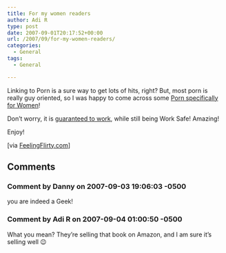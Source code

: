 ```yaml
---
title: For my women readers
author: Adi R
type: post
date: 2007-09-01T20:17:52+00:00
url: /2007/09/for-my-women-readers/
categories:
  - General
tags:
  - General

---
```

Linking to Porn is a sure way to get lots of hits, right? But, most porn is really guy oriented, so I was happy to come across some <a href="http://www.feelingflirty.com/porn-for-women-what-women-find-sexy/" target="_blank">Porn specifically for Women</a>!

Don&#8217;t worry, it is <a href="http://www.feelingflirty.com/porn-for-women-what-women-find-sexy/" target="_blank">guaranteed to work</a>, while still being Work Safe! Amazing!

Enjoy!

[via <a href="http://www.feelingflirty.com/porn-for-women-what-women-find-sexy/" target="_blank">FeelingFlirty.com</a>]

## Comments

### Comment by Danny on 2007-09-03 19:06:03 -0500
you are indeed a Geek!

### Comment by Adi R on 2007-09-04 01:00:50 -0500
What you mean? They&#8217;re selling that book on Amazon, and I am sure it&#8217;s selling well 😉
